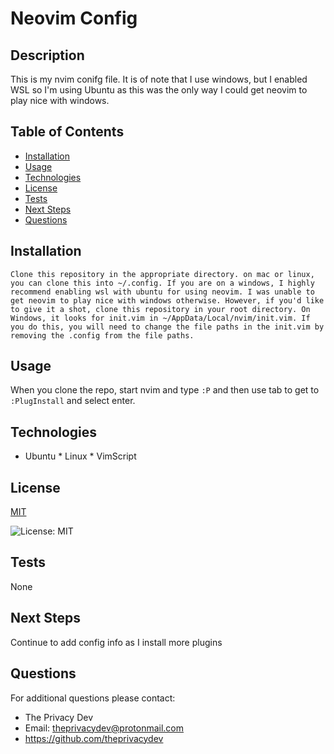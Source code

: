 

# Neovim Config

## Description
This is my nvim conifg file. It is of note that I use windows, but I enabled WSL so I'm using Ubuntu as this was the only way I could get neovim to play nice with windows.

## Table of Contents
  - [Installation](#installation)
  - [Usage](#usage)
  - [Technologies](#technologies)
  - [License](#license)
  - [Tests](#tests)
  - [Next Steps](#next-steps)
  - [Questions](#questions)


## Installation
``` Clone this repository in the appropriate directory. on mac or linux, you can clone this into ~/.config. If you are on a windows, I highly recommend enabling wsl with ubuntu for using neovim. I was unable to get neovim to play nice with windows otherwise. However, if you'd like to give it a shot, clone this repository in your root directory. On Windows, it looks for init.vim in ~/AppData/Local/nvim/init.vim. If you do this, you will need to change the file paths in the init.vim by removing the .config from the file paths.  ```

## Usage
When you clone the repo, start nvim and type `:P` and then use tab to get to `:PlugInstall` and select enter.

## Technologies
* Ubuntu * Linux * VimScript 

## License


  [MIT](https://opensource.org/licenses/MIT)
  

  ![License: MIT](https://img.shields.io/badge/License-MIT-9cf)

## Tests
None

## Next Steps
Continue to add config info as I install more plugins

## Questions
For additional questions please contact:
* The Privacy Dev
* Email: theprivacydev@protonmail.com
* https://github.com/theprivacydev
